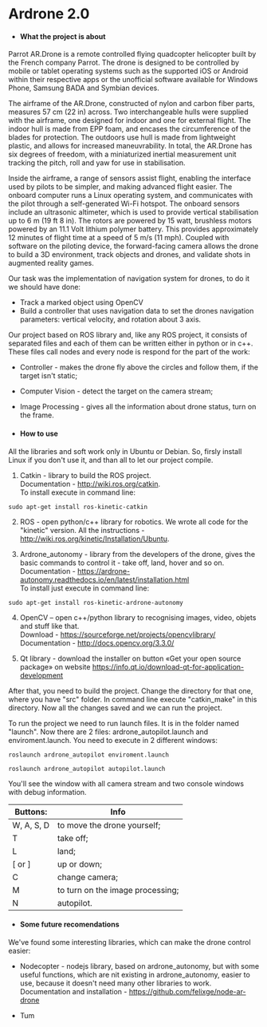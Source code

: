 # Ardrone 2.0

* #### What the project is about

Parrot AR.Drone is a remote controlled flying quadcopter helicopter built by the French company Parrot. The drone is designed to be controlled by mobile or tablet operating systems such as the supported iOS or Android within their respective apps or the unofficial software available for Windows Phone, Samsung BADA and Symbian devices.

The airframe of the AR.Drone, constructed of nylon and carbon fiber parts, measures 57 cm (22 in) across. Two interchangeable hulls were supplied with the airframe, one designed for indoor and one for external flight. The indoor hull is made from EPP foam, and encases the circumference of the blades for protection. The outdoors use hull is made from lightweight plastic, and allows for increased maneuvrability. In total, the AR.Drone has six degrees of freedom, with a miniaturized inertial measurement unit tracking the pitch, roll and yaw for use in stabilisation.

Inside the airframe, a range of sensors assist flight, enabling the interface used by pilots to be simpler, and making advanced flight easier. The onboard computer runs a Linux operating system, and communicates with the pilot through a self-generated Wi-Fi hotspot. The onboard sensors include an ultrasonic altimeter, which is used to provide vertical stabilisation up to 6 m (19 ft 8 in). The rotors are powered by 15 watt, brushless motors powered by an 11.1 Volt lithium polymer battery. This provides approximately 12 minutes of flight time at a speed of 5 m/s (11 mph). Coupled with software on the piloting device, the forward-facing camera allows the drone to build a 3D environment, track objects and drones, and validate shots in augmented reality games.

Our task was the implementation of navigation system for drones, to do it we should have done:
* 	Track a marked object using OpenCV
* 	Build a controller that uses navigation data to set the drones navigation parameters: vertical velocity, and rotation about 3 axis.

Our project based on ROS library and, like any ROS project, it consists of separated files and each of them can be written either in python or in c++. These files call nodes and every node is respond for the part of the work: 

* Controller - makes the drone fly above the circles and follow them, if the target isn't static;
* Computer Vision - detect the target on the camera stream;
* Image Processing - gives all the information about drone status, turn on the frame. 


* #### How to use

All the libraries and soft work only in Ubuntu or Debian. So, firsly install Linux if you don't use it, and than all to let our project compile.

1. Catkin - library to build the ROS project. <br>Documentation - http://wiki.ros.org/catkin. <br>To install execute in command line:

```
sudo apt-get install ros-kinetic-catkin
```

2. ROS - open python/c++  library for robotics. We wrote all code for the "kinetic" version. All the instructions - http://wiki.ros.org/kinetic/Installation/Ubuntu.

3. Ardrone_autonomy - library from the developers of the drone, gives the basic commands to control it - take off, land, hover and so on. <br> Documentation - https://ardrone-autonomy.readthedocs.io/en/latest/installation.html <br> To install just execute in command line:

```
sudo apt-get install ros-kinetic-ardrone-autonomy
```

4. OpenCV – open с++/python library to recognising images, video, objets and stuff like that.<br>
Download - https://sourceforge.net/projects/opencvlibrary/<br>
Documentation - http://docs.opencv.org/3.3.0/<br>

5. Qt library - download the installer on button «Get your open source package» on website https://info.qt.io/download-qt-for-application-development

After that, you need to build the project. Change the directory for that one, where you have "src" folder. In command line execute "catkin_make" in this directory. Now all the changes saved and we can run the project.

To run the project we need to run launch files. It is in the folder named "launch". Now there are 2 files: ardrone_autopilot.launch and enviroment.launch. You need to execute in 2 different windows:

```
roslaunch ardrone_autopilot enviroment.launch
```

```
roslaunch ardrone_autopilot autopilot.launch
```

You'll see the window with all camera stream and two console windows with debug information.<br>

|Buttons: |Info|
|-----|------|
|W, A, S, D | to move the drone yourself;
|T | take off;
|L | land;
|[ or ] | up or down;<br>
|C | change camera;
|M |to turn on the image processing;
|N | autopilot.


* #### Some future recomendations

We've found some interesting libraries, which can make the drone control easier:

* Nodecopter - nodejs library, based on ardrone_autonomy, but with some useful functions, which are nit existing in ardrone_autonomy, easier to use, because it doesn't need many other libraries to work.
<br>Documentation and installation - https://github.com/felixge/node-ar-drone

* Tum


  
